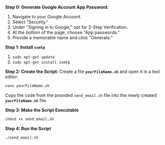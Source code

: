 **Step 0: Generate Google Account App Password:**
1. Navigate to your Google Account.
2. Select "Security."
3. Under "Signing in to Google," opt for 2-Step Verification.
4. At the bottom of the page, choose "App passwords."
5. Provide a memorable name and click "Generate."

**Step 1: Install `ssmtp`**
1. `sudo apt-get update`
2. `sudo apt-get install ssmtp`

**Step 2: Create the Script:**
Create a file **`yourFileName.sh`** and open it in a text editor:
```bash
nano yourFileName.sh
```
Copy the code from the provided `send_email.sh` file into the newly created **`yourFileName.sh`** file.

**Step 3: Make the Script Executable**
```bash
chmod +x send_email.sh
```

**Step 4: Run the Script**
```bash
./send_email.sh
```
